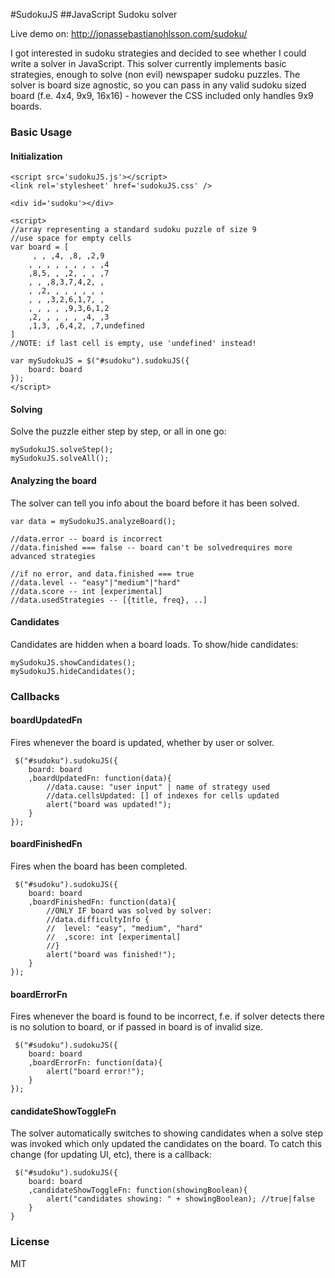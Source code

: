 #SudokuJS
##JavaScript Sudoku solver

Live demo on: http://jonassebastianohlsson.com/sudoku/

I got interested in sudoku strategies and decided to see whether I could write a solver in JavaScript. This solver currently implements basic strategies, enough to solve (non evil) newspaper sudoku puzzles. The solver is board size agnostic, so you can pass in any valid sudoku sized board (f.e. 4x4, 9x9, 16x16) - however the CSS included only handles 9x9 boards.

### Basic Usage

#### Initialization
	<script src='sudokuJS.js'></script>
    <link rel='stylesheet' href='sudokuJS.css' />

    <div id='sudoku'></div>

    <script>
	//array representing a standard sudoku puzzle of size 9
	//use space for empty cells
	var board = [
		 , , ,4, ,8, ,2,9
		, , , , , , , , ,4
		,8,5, , ,2, , , ,7
		, , ,8,3,7,4,2, , 
		, ,2, , , , , , , 
		, , ,3,2,6,1,7, , 
		, , , , ,9,3,6,1,2
		,2, , , , , ,4, ,3
		,1,3, ,6,4,2, ,7,undefined
	]
	//NOTE: if last cell is empty, use 'undefined' instead!

    var mySudokuJS = $("#sudoku").sudokuJS({
        board: board
    });
    </script>

#### Solving
Solve the puzzle either step by step, or all in one go:

	mySudokuJS.solveStep();
	mySudokuJS.solveAll();
	
#### Analyzing the board
The solver can tell you info about the board before it has been solved.

	var data = mySudokuJS.analyzeBoard();
	
	//data.error -- board is incorrect
	//data.finished === false -- board can't be solvedrequires more advanced strategies 
	
	//if no error, and data.finished === true
	//data.level -- "easy"|"medium"|"hard"
	//data.score -- int [experimental]
	//data.usedStrategies -- [{title, freq}, ..]

#### Candidates
Candidates are hidden when a board loads. To show/hide candidates:
	
	mySudokuJS.showCandidates();
	mySudokuJS.hideCandidates();

	
### Callbacks
	
#### boardUpdatedFn
Fires whenever the board is updated, whether by user or solver. 

	 $("#sudoku").sudokuJS({
		board: board
		,boardUpdatedFn: function(data){
			//data.cause: "user input" | name of strategy used
			//data.cellsUpdated: [] of indexes for cells updated
			alert("board was updated!");
		}
	});

#### boardFinishedFn
Fires when the board has been completed.

	 $("#sudoku").sudokuJS({
		board: board
		,boardFinishedFn: function(data){
			//ONLY IF board was solved by solver:
			//data.difficultyInfo {
			//	level: "easy", "medium", "hard"
			//	,score: int [experimental]
			//}
			alert("board was finished!");
		}
	});
 

#### boardErrorFn
Fires whenever the board is found to be incorrect, f.e. if solver detects there is no solution to board, or if passed in board is of invalid size.

	 $("#sudoku").sudokuJS({
		board: board
		,boardErrorFn: function(data){
			alert("board error!");
		}
	});
 
#### candidateShowToggleFn
 The solver automatically switches to showing candidates when a solve step was invoked which only updated the candidates on the board. To catch this change (for updating UI, etc), there is a callback:

	 $("#sudoku").sudokuJS({
		board: board
		,candidateShowToggleFn: function(showingBoolean){
			alert("candidates showing: " + showingBoolean); //true|false
		}
	}
	

### License
MIT